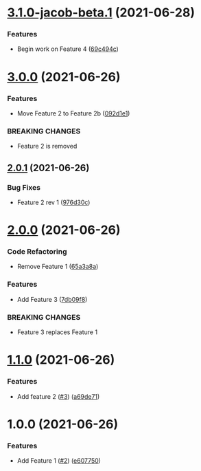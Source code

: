 # [3.1.0-jacob-beta.1](https://github.com/jakewan/semantic-release-sandbox-3/compare/3.0.0...3.1.0-jacob-beta.1) (2021-06-28)


### Features

* Begin work on Feature 4 ([69c494c](https://github.com/jakewan/semantic-release-sandbox-3/commit/69c494c856a76ac9b25d2336c0aa82df47df4eee))

# [3.0.0](https://github.com/jakewan/semantic-release-sandbox-3/compare/2.0.1...3.0.0) (2021-06-26)


### Features

* Move Feature 2 to Feature 2b ([092d1e1](https://github.com/jakewan/semantic-release-sandbox-3/commit/092d1e1ddd05654eb412a35d2470933b8a335f2b))


### BREAKING CHANGES

* Feature 2 is removed

## [2.0.1](https://github.com/jakewan/semantic-release-sandbox-3/compare/2.0.0...2.0.1) (2021-06-26)


### Bug Fixes

* Feature 2 rev 1 ([976d30c](https://github.com/jakewan/semantic-release-sandbox-3/commit/976d30c2fec97e002fa5cc7b7614386feeac4d32))

# [2.0.0](https://github.com/jakewan/semantic-release-sandbox-3/compare/1.1.0...2.0.0) (2021-06-26)


### Code Refactoring

* Remove Feature 1 ([65a3a8a](https://github.com/jakewan/semantic-release-sandbox-3/commit/65a3a8a08c2fa6c4d2e0ddb64629ee5bebc5e617))


### Features

* Add Feature 3 ([7db09f8](https://github.com/jakewan/semantic-release-sandbox-3/commit/7db09f838f85564514c596fe3fd338059550345c))


### BREAKING CHANGES

* Feature 3 replaces Feature 1

# [1.1.0](https://github.com/jakewan/semantic-release-sandbox-3/compare/1.0.0...1.1.0) (2021-06-26)


### Features

* Add feature 2 ([#3](https://github.com/jakewan/semantic-release-sandbox-3/issues/3)) ([a69de71](https://github.com/jakewan/semantic-release-sandbox-3/commit/a69de713d3c6a26d8d99eaf4626e389f9baff9e8))

# 1.0.0 (2021-06-26)


### Features

* Add Feature 1 ([#2](https://github.com/jakewan/semantic-release-sandbox-3/issues/2)) ([e607750](https://github.com/jakewan/semantic-release-sandbox-3/commit/e60775076a6a557bdfedecbd0c231b8b63442f62))
